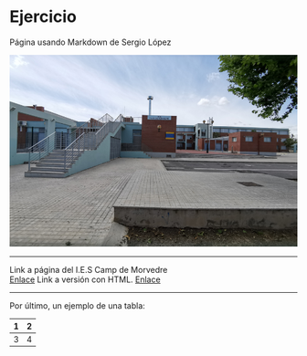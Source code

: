 # Ejercicio

Página usando Markdown de Sergio López

![Instituto](images/camp_morvedre.jpg)

---

Link a página del I.E.S Camp de Morvedre  
[Enlace](https://portal.edu.gva.es/iescamp/va/centre/)
Link a versión con HTML.
[Enlace](https://serlop8.github.io/.github.io/)

---

Por último, un ejemplo de una tabla:

| 1 | 2 |
|---|---|
| 3 | 4 |
